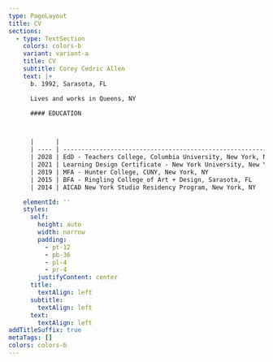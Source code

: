 ```yaml
---
type: PageLayout
title: CV
sections:
  - type: TextSection
    colors: colors-b
    variant: variant-a
    title: CV
    subtitle: Corey Cedric Allen
    text: |+
      b. 1992, Sarasota, FL

      Lives and works in Queens, NY

      #### EDUCATION



      |      |                                                                 |
      | ---- | --------------------------------------------------------------- |
      | 2028 | EdD - Teachers College, Columbia University, New York, NY       |
      | 2021 | Learning Design Certificate - New York University, New York, NY |
      | 2019 | MFA - Hunter College, CUNY, New York, NY                        |
      | 2015 | BFA - Ringling College of Art + Design, Sarasota, FL            |
      | 2014 | AICAD New York Studio Residency Program, New York, NY           |

    elementId: ''
    styles:
      self:
        height: auto
        width: narrow
        padding:
          - pt-12
          - pb-36
          - pl-4
          - pr-4
        justifyContent: center
      title:
        textAlign: left
      subtitle:
        textAlign: left
      text:
        textAlign: left
addTitleSuffix: true
metaTags: []
colors: colors-b
---
```

